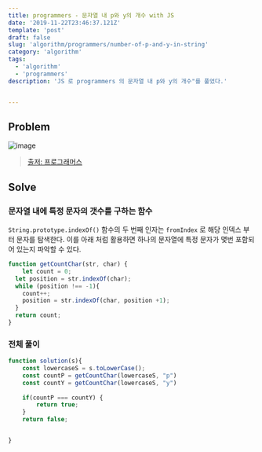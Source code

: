 ```yaml
---
title: programmers - 문자열 내 p와 y의 개수 with JS
date: '2019-11-22T23:46:37.121Z'
template: 'post'
draft: false
slug: 'algorithm/programmers/number-of-p-and-y-in-string'
category: 'algorithm'
tags:
  - 'algorithm'
  - 'programmers'
description: 'JS 로 programmers 의 문자열 내 p와 y의 개수"를 풀었다.'


---
```


## Problem

![image](https://user-images.githubusercontent.com/35516239/69420725-97071000-0d62-11ea-93a6-881791be71e0.png)

>  [출저: 프로그래머스](https://programmers.co.kr/learn/courses/30/lessons/12916) 

## Solve

### 문자열 내에 특정 문자의 갯수를 구하는 함수 

`String.prototype.indexOf()` 함수의 두 번째 인자는 `fromIndex` 로 해당 인덱스 부터 문자를 탐색한다.  이를 아래 처럼 활용하면 하나의 문자열에 특정 문자가 몇번 포함되어 있는지 파악할 수 있다.  

```js
function getCountChar(str, char) {
	let count = 0;
  let position = str.indexOf(char);
  while (position !== -1){
    count++;
    position = str.indexOf(char, position +1);
  }
  return count;
}
```

### 전체 풀이 

```js
function solution(s){
    const lowercaseS = s.toLowerCase();
    const countP = getCountChar(lowercaseS, "p")
    const countY = getCountChar(lowercaseS, "y")
    
    if(countP === countY) {
        return true;
    }
    return false;


}
```





